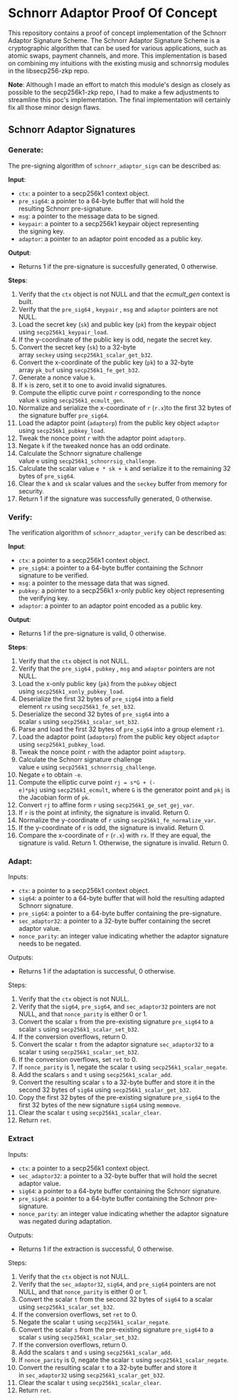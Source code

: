 # Schnorr Adaptor Proof Of Concept

This repository contains a proof of concept implementation of the Schnorr Adaptor Signature Scheme. The Schnorr Adaptor Signature Scheme is a cryptographic algorithm that can be used for various applications, such as atomic swaps, payment channels, and more. This implementation is based on combining my intuitions with the existing musig and schnorrsig modules in the libsecp256-zkp repo.

**Note**: Although I made an effort to match this module's design as closely as possible to the secp256k1-zkp repo, I had to make a few adjustments to streamline this poc's implementation. The final implementation will certainly fix all those minor design flaws.

## Schnorr Adaptor Signatures

### Generate:

The pre-signing algorithm of `schnorr_adaptor_sign` can be described as:

**Input**:
- `ctx`: a pointer to a secp256k1 context object.
- `pre_sig64`: a pointer to a 64-byte buffer that will hold the resulting Schnorr pre-signature.
- `msg`: a pointer to the message data to be signed.
- `keypair`: a pointer to a secp256k1 keypair object representing the signing key.
- `adaptor`: a pointer to an adaptor point encoded as a public key.

**Output**:
- Returns 1 if the pre-signature is succesfully generated, 0 otherwise.

**Steps**:
1. Verify that the `ctx` object is not NULL and that the *ecmult_gen* context is built.
2. Verify that the `pre_sig64` , `keypair` , `msg` and `adaptor` pointers are not NULL.
3. Load the secret key (`sk`) and public key (`pk`) from the keypair object using `secp256k1_keypair_load`.
4. If the y-coordinate of the public key is odd, negate the secret key.
5. Convert the secret key (`sk`) to a 32-byte array `seckey` using `secp256k1_scalar_get_b32`.
6. Convert the x-coordinate of the public key (`pk`) to a 32-byte array `pk_buf` using `secp256k1_fe_get_b32`.
7. Generate a nonce value `k`.
8. If `k` is zero, set it to one to avoid invalid signatures.
9. Compute the elliptic curve point `r` corresponding to the nonce value `k` using `secp256k1_ecmult_gen`.
10. Normalize and serialize the x-coordinate of `r` (`r.x`)to the first 32 bytes of the signature buffer `pre_sig64`.
11. Load the adaptor point (`adaptorp`) from the public key object `adaptor` using `secp256k1_pubkey_load`.
12. Tweak the nonce point `r` with the adaptor point `adaptorp`.
13. Negate `k` if the tweaked nonce has an odd ordinate.
14. Calculate the Schnorr signature challenge value `e` using `secp256k1_schnorrsig_challenge`.
15. Calculate the scalar value `e * sk + k` and serialize it to the remaining 32 bytes of `pre_sig64`.
16. Clear the `k` and `sk` scalar values and the `seckey` buffer from memory for security.
17. Return 1 if the signature was successfully generated, 0 otherwise.

### Verify:

The verification algorithm of `schnorr_adaptor_verify` can be described as:

**Input**:

- `ctx`: a pointer to a secp256k1 context object.
- `pre_sig64`: a pointer to a 64-byte buffer containing the Schnorr signature to be verified.
- `msg`: a pointer to the message data that was signed.
- `pubkey`: a pointer to a secp256k1 x-only public key object representing the verifying key.
- `adaptor`: a pointer to an adaptor point encoded as a public key.

**Output**:

- Returns 1 if the pre-signature is valid, 0 otherwise.

**Steps**:

1. Verify that the `ctx` object is not NULL.
2. Verify that the `pre_sig64` , `pubkey` , `msg` and `adaptor` pointers are not NULL.
3. Load the x-only public key (`pk`) from the `pubkey` object using `secp256k1_xonly_pubkey_load`.
4. Deserialize the first 32 bytes of `pre_sig64` into a field element `rx` using `secp256k1_fe_set_b32`.
5. Deserialize the second 32 bytes of `pre_sig64` into a scalar `s` using `secp256k1_scalar_set_b32`.
6. Parse and load the first 32 bytes of `pre_sig64` into a group element `r1`.
7. Load the adaptor point (`adaptorp`) from the public key object `adaptor` using `secp256k1_pubkey_load`.
8. Tweak the nonce point `r` with the adaptor point `adaptorp`.
9. Calculate the Schnorr signature challenge value `e` using `secp256k1_schnorrsig_challenge`.
10. Negate `e` to obtain `-e`.
11. Compute the elliptic curve point `rj = s*G + (-e)*pkj` using `secp256k1_ecmult`, where `G` is the generator point and `pkj` is the Jacobian form of `pk`.
12. Convert `rj` to affine form `r` using `secp256k1_ge_set_gej_var`.
13. If `r` is the point at infinity, the signature is invalid. Return 0.
14. Normalize the y-coordinate of `r` using `secp256k1_fe_normalize_var`.
15. If the y-coordinate of `r` is odd, the signature is invalid. Return 0.
16. Compare the x-coordinate of `r` (`r.x`) with `rx`. If they are equal, the signature is valid. Return 1. Otherwise, the signature is invalid. Return 0.

### Adapt:

Inputs:

- `ctx`: a pointer to a secp256k1 context object.
- `sig64`: a pointer to a 64-byte buffer that will hold the resulting adapted Schnorr signature.
- `pre_sig64`: a pointer to a 64-byte buffer containing the pre-signature.
- `sec_adaptor32`: a pointer to a 32-byte buffer containing the secret adaptor value.
- `nonce_parity`: an integer value indicating whether the adaptor signature needs to be negated.

Outputs:

- Returns 1 if the adaptation is successful, 0 otherwise.

Steps:

1. Verify that the `ctx` object is not NULL.
2. Verify that the `sig64`, `pre_sig64`, and `sec_adaptor32` pointers are not NULL, and that `nonce_parity` is either 0 or 1.
3. Convert the scalar `s` from the pre-existing signature `pre_sig64` to a scalar `s` using `secp256k1_scalar_set_b32`.
4. If the conversion overflows, return 0.
5. Convert the scalar `t` from the adaptor signature `sec_adaptor32` to a scalar `t` using `secp256k1_scalar_set_b32`.
6. If the conversion overflows, set `ret` to 0.
7. If `nonce_parity` is 1, negate the scalar `t` using `secp256k1_scalar_negate`.
8. Add the scalars `s` and `t` using `secp256k1_scalar_add`.
9. Convert the resulting scalar `s` to a 32-byte buffer and store it in the second 32 bytes of `sig64` using `secp256k1_scalar_get_b32`.
10. Copy the first 32 bytes of the pre-existing signature `pre_sig64` to the first 32 bytes of the new signature `sig64` using `memmove`.
11. Clear the scalar `t` using `secp256k1_scalar_clear`.
12. Return `ret`.

### Extract

Inputs:

- `ctx`: a pointer to a secp256k1 context object.
- `sec_adaptor32`: a pointer to a 32-byte buffer that will hold the secret adaptor value.
- `sig64`: a pointer to a 64-byte buffer containing the Schnorr signature.
- `pre_sig64`: a pointer to a 64-byte buffer containing the Schnorr pre-signature.
- `nonce_parity`: an integer value indicating whether the adaptor signature was negated during adaptation.

Outputs:

- Returns 1 if the extraction is successful, 0 otherwise.

Steps:

1. Verify that the `ctx` object is not NULL.
2. Verify that the `sec_adaptor32`, `sig64`, and `pre_sig64` pointers are not NULL, and that `nonce_parity` is either 0 or 1.
3. Convert the scalar `t` from the second 32 bytes of `sig64` to a scalar using `secp256k1_scalar_set_b32`.
4. If the conversion overflows, set `ret` to 0.
5. Negate the scalar `t` using `secp256k1_scalar_negate`.
6. Convert the scalar `s` from the pre-existing signature `pre_sig64` to a scalar `s` using `secp256k1_scalar_set_b32`.
7. If the conversion overflows, return 0.
8. Add the scalars `t` and `s` using `secp256k1_scalar_add`.
9. If `nonce_parity` is 0, negate the scalar `t` using `secp256k1_scalar_negate`.
10. Convert the resulting scalar `t` to a 32-byte buffer and store it in `sec_adaptor32` using `secp256k1_scalar_get_b32`.
11. Clear the scalar `t` using `secp256k1_scalar_clear`.
12. Return `ret`.

